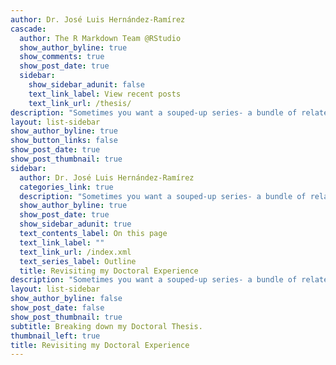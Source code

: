 ```yaml
---
author: Dr. José Luis Hernández-Ramírez
cascade:
  author: The R Markdown Team @RStudio
  show_author_byline: true
  show_comments: true
  show_post_date: true
  sidebar:
    show_sidebar_adunit: false
    text_link_label: View recent posts
    text_link_url: /thesis/
description: "Sometimes you want a souped-up series- a bundle of related pages meant to be read in sequence. This section is like a blog series to talk about my Doctoral experience and, particularly focusing in share my thesis."
layout: list-sidebar
show_author_byline: true
show_button_links: false
show_post_date: true
show_post_thumbnail: true
sidebar:
  author: Dr. José Luis Hernández-Ramírez
  categories_link: true
  description: "Sometimes you want a souped-up series- a bundle of related pages meant to be read in sequence. This section is like a blog series to talk about my Doctoral experience and, particularly focusing in share my thesis."
  show_author_byline: true
  show_post_date: true
  show_sidebar_adunit: true
  text_contents_label: On this page
  text_link_label: ""
  text_link_url: /index.xml
  text_series_label: Outline
  title: Revisiting my Doctoral Experience
description: "Sometimes you want a souped-up series- a bundle of related pages meant to be read in sequence. This section is like a blog series to talk about my Doctoral experience and, particularly focusing in share my thesis."
layout: list-sidebar
show_author_byline: false
show_post_date: false
show_post_thumbnail: true
subtitle: Breaking down my Doctoral Thesis.
thumbnail_left: true
title: Revisiting my Doctoral Experience
---
```


